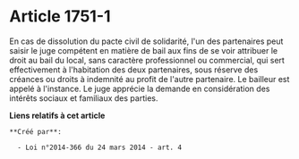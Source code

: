 # Article 1751-1

En cas de dissolution du pacte civil de solidarité, l'un des partenaires peut saisir le juge compétent en matière de bail aux
fins de se voir attribuer le droit au bail du local, sans caractère professionnel ou commercial, qui sert effectivement à
l'habitation des deux partenaires, sous réserve des créances ou droits à indemnité au profit de l'autre partenaire. Le
bailleur est appelé à l'instance. Le juge apprécie la demande en considération des intérêts sociaux et familiaux des parties.

**Liens relatifs à cet article**

	**Créé par**:

	  - Loi n°2014-366 du 24 mars 2014 - art. 4
